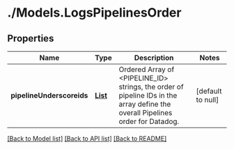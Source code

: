 # ./Models.LogsPipelinesOrder
## Properties

Name | Type | Description | Notes
------------ | ------------- | ------------- | -------------
**pipelineUnderscoreids** | [**List**][1] | Ordered Array of &lt;PIPELINE_ID&gt; strings, the order of pipeline IDs in the array define the overall Pipelines order for Datadog. | [default to null]

[[Back to Model list]][2] [[Back to API list]][3] [[Back to README]][4]

[1]: string.md
[2]: ../README.md#documentation-for-models
[3]: ../README.md#documentation-for-api-endpoints
[4]: ../README.md
